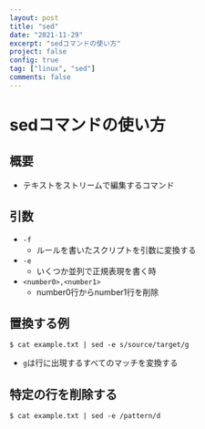 ```yaml
---
layout: post
title: "sed"
date: "2021-11-29"
excerpt: "sedコマンドの使い方"
project: false
config: true
tag: ["linux", "sed"]
comments: false
---
```


# sedコマンドの使い方

## 概要
 - テキストをストリームで編集するコマンド

## 引数
 - `-f`
   - ルールを書いたスクリプトを引数に変換する
 - `-e`
   - いくつか並列で正規表現を書く時
 - `<number0>,<number1>`
   - number0行からnumber1行を削除

## 置換する例

```console
$ cat example.txt | sed -e s/source/target/g
```
  - `g`は行に出現するすべてのマッチを変換する

## 特定の行を削除する

```console
$ cat example.txt | sed -e /pattern/d
```


